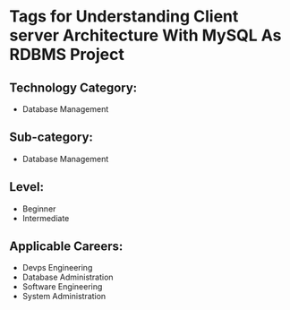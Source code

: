 # Tags for Understanding Client server Architecture With MySQL As RDBMS Project

## Technology Category:
- Database Management


## Sub-category:
- Database Management

## Level:
- Beginner
- Intermediate
  

## Applicable Careers:
- Devps Engineering
- Database Administration
- Software Engineering
- System Administration
  
